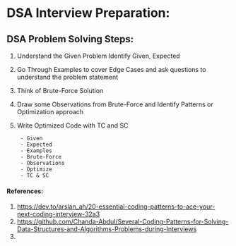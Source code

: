 # DSA Interview Preparation:


## DSA Problem Solving Steps:

1. Understand the Given Problem Identify Given, Expected
2. Go Through Examples to cover Edge Cases and ask questions to understand the problem statement
3. Think of Brute-Force Solution
4. Draw some Observations from Brute-Force and Identify Patterns or Optimization approach
5. Write Optimized Code with TC and SC


        - Given
        - Expected
        - Examples
        - Brute-Force
        - Observations
        - Optimize
        - TC & SC

#### References:
1. https://dev.to/arslan_ah/20-essential-coding-patterns-to-ace-your-next-coding-interview-32a3
2. https://github.com/Chanda-Abdul/Several-Coding-Patterns-for-Solving-Data-Structures-and-Algorithms-Problems-during-Interviews
3. 
